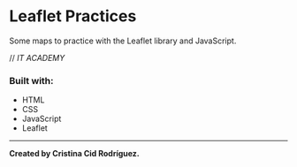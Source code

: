 # Leaflet Practices

Some maps to practice with the Leaflet library and JavaScript.

// *IT ACADEMY*

### Built with:

* HTML
* CSS
* JavaScript
* Leaflet

---

**Created by Cristina Cid Rodríguez.**
